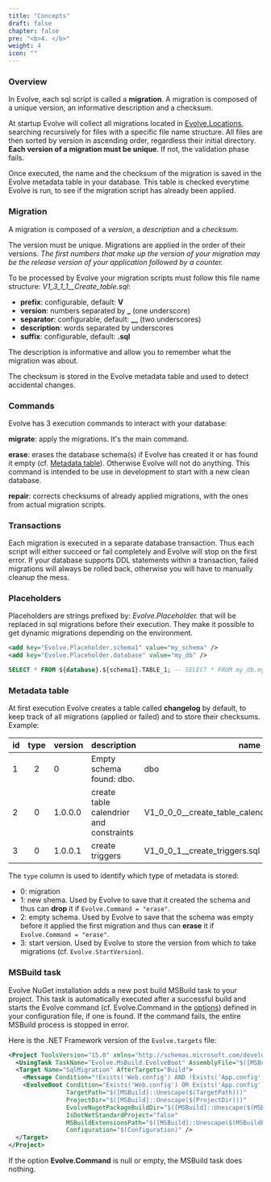 ```yaml
---
title: "Concepts"
draft: false
chapter: false
pre: "<b>4. </b>"
weight: 4
icon: ""
---
```


### Overview

In Evolve, each sql script is called a **migration**. A migration is composed of a unique version, an informative description and a checksum.

At startup Evolve will collect all migrations located in [Evolve.Locations](/configuration/#options), searching recursively for files with a specific file name structure. All files are then sorted by version in ascending order, regardless their initial directory. **Each version of a migration must be unique**. If not, the validation phase fails.

Once executed, the name and the checksum of the migration is saved in the Evolve metadata table in your database. This table is checked everytime Evolve is run, to see if the migration script has already been applied.

### Migration

A migration is composed of a *version*, a *description* and a *checksum*.

<i class="fa fa-hand-o-right"></i> The version must be unique. Migrations are applied in the order of their versions. *The first numbers that make up the version of your migration may be the release version of your application followed by a counter.*

To be processed by Evolve your migration scripts must follow this file name structure: *V1_3_1_1__Create_table.sql*:

- **prefix**: configurable, default: **V**
- **version**: numbers separated by **_** (one underscore)
- **separator**: configurable, default: **__** (two underscores)
- **description**: words separated by underscores
- **suffix**: configurable, default: **.sql** 

<i class="fa fa-hand-o-right"></i> The description is informative and allow you to remember what the migration was about.

<i class="fa fa-hand-o-right"></i> The checksum is stored in the Evolve metadata table and used to detect accidental changes.

### Commands

Evolve has 3 execution commands to interact with your database:

<i class="fa fa-hand-o-right"></i> **migrate**: apply the migrations. It's the main command. 

<i class="fa fa-hand-o-right"></i> **erase**: erases the database schema(s) if Evolve has created it or has found it empty (cf. [Metadata table](#metadata-table)). Otherwise Evolve will not do anything. This command is intended to be use in development to start with a new clean database.

<i class="fa fa-hand-o-right"></i> **repair**: corrects checksums of already applied migrations, with the ones from actual migration scripts.

### Transactions

Each migration is executed in a separate database transaction. Thus each script will either succeed or fail completely and Evolve will stop on the first error. If your database supports DDL statements within a transaction, failed migrations will always be rolled back, otherwise you will have to manually cleanup the mess.

### Placeholders

Placeholders are strings prefixed by: *Evolve.Placeholder.* that will be replaced in sql migrations before their execution. They make it possible to get dynamic migrations depending on the environment.

```xml
<add key="Evolve.Placeholder.schema1" value="my_schema" />
<add key="Evolve.Placeholder.database" value="my_db" />
```

```sql
SELECT * FROM ${database}.${schema1}.TABLE_1; -- SELECT * FROM my_db.my_schema.TABLE_1;
```

### Metadata table

At first execution Evolve creates a table called **changelog** by default, to keep track of all migrations (applied or failed) and to store their checksums. Example:

| id | type | version | description | name | checksum | installed_by | installed_on | success |
|----|:----:|---------|-------------|------|----------|-------------|--------------|:-------:|
| 1 | 2 | 0 | Empty schema found: dbo. | dbo | | sa | 22/02/2018 20:45:15 | True |
| 2 | 0 | 1.0.0.0 | create table calendrier and constraints | V1_0_0_0__create_table_calendrier_and_constraints.sql | D4AAF08FBF70D3B327A9A3D3B4E0E21A | sa | 22/02/2018 20:45:15 | True |
| 3 | 0 | 1.0.0.1 | create triggers | V1_0_0_1__create_triggers.sql | A4AA367C92B99C56E881324726882B9B | sa | 22/02/2018 20:45:16 | True |

<i class="fa fa-hand-o-right"></i> The `type` column is used to identify which type of metadata is stored:

- 0: migration
- 1: new shema. Used by Evolve to save that it created the schema and thus can **drop** it if `Evolve.Command = "erase"`.
- 2: empty schema. Used by Evolve to save that the schema was empty before it applied the first migration and thus can **erase** it if `Evolve.Command = "erase"`. 
- 3: start version. Used by Evolve to store the version from which to take migrations (cf. `Evolve.StartVersion`).

### MSBuild task

Evolve NuGet installation adds a new post build MSBuild task to your project. This task is automatically executed after a successful build and starts the Evolve command (cf. Evolve.Command in the [options](/configuration/#options)) defined in your configuration file, if one is found. If the command fails, the entire MSBuild process is stopped in error.

Here is the .NET Framework version of the `Evolve.targets` file:

```xml
<Project ToolsVersion="15.0" xmlns="http://schemas.microsoft.com/developer/msbuild/2003">
  <UsingTask TaskName="Evolve.MsBuild.EvolveBoot" AssemblyFile="$([MSBuild]::Unescape($(TargetDir)\Evolve.dll))" />
  <Target Name="SqlMigration" AfterTargets="Build">
    <Message Condition="!Exists('Web.config') AND !Exists('App.config')" Importance="High" Text="Evolve MSBuild mode is off: no configuration file found." />
    <EvolveBoot Condition="Exists('Web.config') OR Exists('App.config')" 
                TargetPath="$([MSBuild]::Unescape($(TargetPath)))" 
                ProjectDir="$([MSBuild]::Unescape($(ProjectDir)))" 
                EvolveNugetPackageBuildDir="$([MSBuild]::Unescape($(MSBuildThisFileDirectory)))" 
                IsDotNetStandardProject="false" 
                MSBuildExtensionsPath="$([MSBuild]::Unescape($(MSBuildExtensionsPath)))" 
                Configuration="$(Configuration)" />
  </Target>
</Project>
```

<i class="fa fa-hand-o-right"></i> If the option **Evolve.Command** is null or empty, the MSBuild task does nothing. 